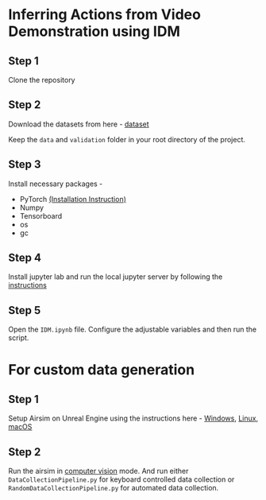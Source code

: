 
# Inferring Actions from Video Demonstration using IDM 

## Step 1

Clone the repository


## Step 2

Download the datasets from here - [dataset](https://drive.google.com/drive/folders/16GyukwTnQFjILKkuYM3dGdFBen76Goel?usp=sharing) 

Keep the `data` and `validation` folder in your root directory of the project. 

## Step 3 

Install necessary packages - 

* PyTorch [(Installation Instruction)](https://pytorch.org/get-started/locally/)
* Numpy
* Tensorboard
* os 
* gc 

## Step 4 

Install jupyter lab and run the local jupyter server by following the [instructions](https://jupyter.org/install) 

## Step 5 

Open the `IDM.ipynb` file. Configure the adjustable variables and then run the script.  

# For custom data generation 

## Step 1

Setup Airsim on Unreal Engine using the instructions here - [Windows](https://microsoft.github.io/AirSim/build_windows/), [Linux](https://microsoft.github.io/AirSim/build_linux/), [macOS](https://microsoft.github.io/AirSim/build_macos/) 

## Step 2

Run the airsim in [computer vision](https://microsoft.github.io/AirSim/image_apis/) mode. And run either `DataCollectionPipeline.py` for keyboard controlled data collection or `RandomDataCollectionPipeline.py` for automated data collection. 
